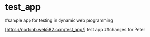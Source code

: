 # test_app

#sample app for testing in dynamic web programming

[https://nortonb.web582.com/test_app/] test app
##changes for Peter
